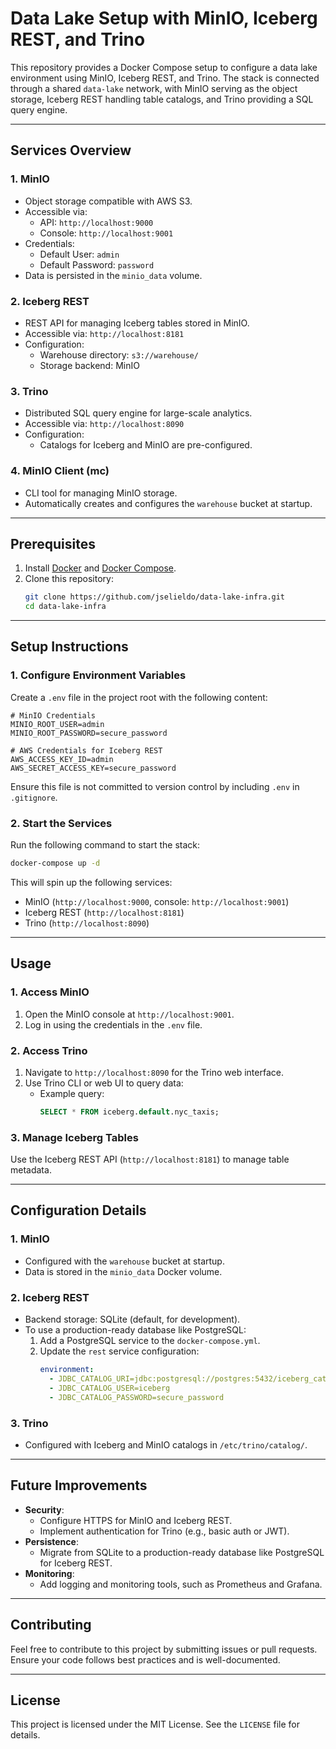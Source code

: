 
# Data Lake Setup with MinIO, Iceberg REST, and Trino

This repository provides a Docker Compose setup to configure a data lake environment using MinIO, Iceberg REST, and Trino. The stack is connected through a shared `data-lake` network, with MinIO serving as the object storage, Iceberg REST handling table catalogs, and Trino providing a SQL query engine.

---

## **Services Overview**

### **1. MinIO**
- Object storage compatible with AWS S3.
- Accessible via:
  - API: `http://localhost:9000`
  - Console: `http://localhost:9001`
- Credentials:
  - Default User: `admin`
  - Default Password: `password`
- Data is persisted in the `minio_data` volume.

### **2. Iceberg REST**
- REST API for managing Iceberg tables stored in MinIO.
- Accessible via: `http://localhost:8181`
- Configuration:
  - Warehouse directory: `s3://warehouse/`
  - Storage backend: MinIO

### **3. Trino**
- Distributed SQL query engine for large-scale analytics.
- Accessible via: `http://localhost:8090`
- Configuration:
  - Catalogs for Iceberg and MinIO are pre-configured.

### **4. MinIO Client (mc)**
- CLI tool for managing MinIO storage.
- Automatically creates and configures the `warehouse` bucket at startup.

---

## **Prerequisites**
1. Install [Docker](https://www.docker.com/) and [Docker Compose](https://docs.docker.com/compose/).
2. Clone this repository:
   ```bash
   git clone https://github.com/jselieldo/data-lake-infra.git
   cd data-lake-infra
   ```

---

## **Setup Instructions**

### **1. Configure Environment Variables**
Create a `.env` file in the project root with the following content:

```env
# MinIO Credentials
MINIO_ROOT_USER=admin
MINIO_ROOT_PASSWORD=secure_password

# AWS Credentials for Iceberg REST
AWS_ACCESS_KEY_ID=admin
AWS_SECRET_ACCESS_KEY=secure_password
```

Ensure this file is not committed to version control by including `.env` in `.gitignore`.

### **2. Start the Services**
Run the following command to start the stack:
```bash
docker-compose up -d
```

This will spin up the following services:
- MinIO (`http://localhost:9000`, console: `http://localhost:9001`)
- Iceberg REST (`http://localhost:8181`)
- Trino (`http://localhost:8090`)

---

## **Usage**

### **1. Access MinIO**
1. Open the MinIO console at `http://localhost:9001`.
2. Log in using the credentials in the `.env` file.

### **2. Access Trino**
1. Navigate to `http://localhost:8090` for the Trino web interface.
2. Use Trino CLI or web UI to query data:
   - Example query:
     ```sql
     SELECT * FROM iceberg.default.nyc_taxis;
     ```

### **3. Manage Iceberg Tables**
Use the Iceberg REST API (`http://localhost:8181`) to manage table metadata.

---

## **Configuration Details**

### **1. MinIO**
- Configured with the `warehouse` bucket at startup.
- Data is stored in the `minio_data` Docker volume.

### **2. Iceberg REST**
- Backend storage: SQLite (default, for development).
- To use a production-ready database like PostgreSQL:
  1. Add a PostgreSQL service to the `docker-compose.yml`.
  2. Update the `rest` service configuration:
     ```yaml
     environment:
       - JDBC_CATALOG_URI=jdbc:postgresql://postgres:5432/iceberg_catalog
       - JDBC_CATALOG_USER=iceberg
       - JDBC_CATALOG_PASSWORD=secure_password
     ```

### **3. Trino**
- Configured with Iceberg and MinIO catalogs in `/etc/trino/catalog/`.

---

## **Future Improvements**
- **Security**:
  - Configure HTTPS for MinIO and Iceberg REST.
  - Implement authentication for Trino (e.g., basic auth or JWT).
- **Persistence**:
  - Migrate from SQLite to a production-ready database like PostgreSQL for Iceberg REST.
- **Monitoring**:
  - Add logging and monitoring tools, such as Prometheus and Grafana.

---

## **Contributing**
Feel free to contribute to this project by submitting issues or pull requests. Ensure your code follows best practices and is well-documented.

---

## **License**
This project is licensed under the MIT License. See the `LICENSE` file for details.

